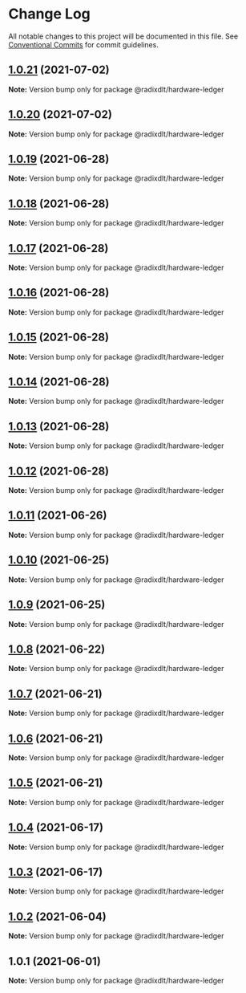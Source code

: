 # Change Log

All notable changes to this project will be documented in this file.
See [Conventional Commits](https://conventionalcommits.org) for commit guidelines.

## [1.0.21](https://github.com/radixdlt/radixdlt-javascript/compare/@radixdlt/hardware-ledger@1.0.20...@radixdlt/hardware-ledger@1.0.21) (2021-07-02)

**Note:** Version bump only for package @radixdlt/hardware-ledger





## [1.0.20](https://github.com/radixdlt/radixdlt-javascript/compare/@radixdlt/hardware-ledger@1.0.19...@radixdlt/hardware-ledger@1.0.20) (2021-07-02)

**Note:** Version bump only for package @radixdlt/hardware-ledger





## [1.0.19](https://github.com/radixdlt/radixdlt-javascript/compare/@radixdlt/hardware-ledger@1.0.18...@radixdlt/hardware-ledger@1.0.19) (2021-06-28)

**Note:** Version bump only for package @radixdlt/hardware-ledger





## [1.0.18](https://github.com/radixdlt/radixdlt-javascript/compare/@radixdlt/hardware-ledger@1.0.17...@radixdlt/hardware-ledger@1.0.18) (2021-06-28)

**Note:** Version bump only for package @radixdlt/hardware-ledger





## [1.0.17](https://github.com/radixdlt/radixdlt-javascript/compare/@radixdlt/hardware-ledger@1.0.16...@radixdlt/hardware-ledger@1.0.17) (2021-06-28)

**Note:** Version bump only for package @radixdlt/hardware-ledger





## [1.0.16](https://github.com/radixdlt/radixdlt-javascript/compare/@radixdlt/hardware-ledger@1.0.15...@radixdlt/hardware-ledger@1.0.16) (2021-06-28)

**Note:** Version bump only for package @radixdlt/hardware-ledger





## [1.0.15](https://github.com/radixdlt/radixdlt-javascript/compare/@radixdlt/hardware-ledger@1.0.14...@radixdlt/hardware-ledger@1.0.15) (2021-06-28)

**Note:** Version bump only for package @radixdlt/hardware-ledger





## [1.0.14](https://github.com/radixdlt/radixdlt-javascript/compare/@radixdlt/hardware-ledger@1.0.13...@radixdlt/hardware-ledger@1.0.14) (2021-06-28)

**Note:** Version bump only for package @radixdlt/hardware-ledger





## [1.0.13](https://github.com/radixdlt/radixdlt-javascript/compare/@radixdlt/hardware-ledger@1.0.12...@radixdlt/hardware-ledger@1.0.13) (2021-06-28)

**Note:** Version bump only for package @radixdlt/hardware-ledger





## [1.0.12](https://github.com/radixdlt/radixdlt-javascript/compare/@radixdlt/hardware-ledger@1.0.11...@radixdlt/hardware-ledger@1.0.12) (2021-06-28)

**Note:** Version bump only for package @radixdlt/hardware-ledger





## [1.0.11](https://github.com/radixdlt/radixdlt-javascript/compare/@radixdlt/hardware-ledger@1.0.10...@radixdlt/hardware-ledger@1.0.11) (2021-06-26)

**Note:** Version bump only for package @radixdlt/hardware-ledger





## [1.0.10](https://github.com/radixdlt/radixdlt-javascript/compare/@radixdlt/hardware-ledger@1.0.9...@radixdlt/hardware-ledger@1.0.10) (2021-06-25)

**Note:** Version bump only for package @radixdlt/hardware-ledger





## [1.0.9](https://github.com/radixdlt/radixdlt-javascript/compare/@radixdlt/hardware-ledger@1.0.8...@radixdlt/hardware-ledger@1.0.9) (2021-06-25)

**Note:** Version bump only for package @radixdlt/hardware-ledger





## [1.0.8](https://github.com/radixdlt/radixdlt-javascript/compare/@radixdlt/hardware-ledger@1.0.7...@radixdlt/hardware-ledger@1.0.8) (2021-06-22)

**Note:** Version bump only for package @radixdlt/hardware-ledger





## [1.0.7](https://github.com/radixdlt/radixdlt-javascript/compare/@radixdlt/hardware-ledger@1.0.6...@radixdlt/hardware-ledger@1.0.7) (2021-06-21)

**Note:** Version bump only for package @radixdlt/hardware-ledger





## [1.0.6](https://github.com/radixdlt/radixdlt-javascript/compare/@radixdlt/hardware-ledger@1.0.5...@radixdlt/hardware-ledger@1.0.6) (2021-06-21)

**Note:** Version bump only for package @radixdlt/hardware-ledger





## [1.0.5](https://github.com/radixdlt/radixdlt-javascript/compare/@radixdlt/hardware-ledger@1.0.4...@radixdlt/hardware-ledger@1.0.5) (2021-06-21)

**Note:** Version bump only for package @radixdlt/hardware-ledger





## [1.0.4](https://github.com/radixdlt/radixdlt-javascript/compare/@radixdlt/hardware-ledger@1.0.2...@radixdlt/hardware-ledger@1.0.4) (2021-06-17)

**Note:** Version bump only for package @radixdlt/hardware-ledger





## [1.0.3](https://github.com/radixdlt/radixdlt-javascript/compare/@radixdlt/hardware-ledger@1.0.2...@radixdlt/hardware-ledger@1.0.3) (2021-06-17)

**Note:** Version bump only for package @radixdlt/hardware-ledger





## [1.0.2](https://github.com/radixdlt/radixdlt-javascript/compare/@radixdlt/hardware-ledger@1.0.1...@radixdlt/hardware-ledger@1.0.2) (2021-06-04)

**Note:** Version bump only for package @radixdlt/hardware-ledger





## 1.0.1 (2021-06-01)

**Note:** Version bump only for package @radixdlt/hardware-ledger
